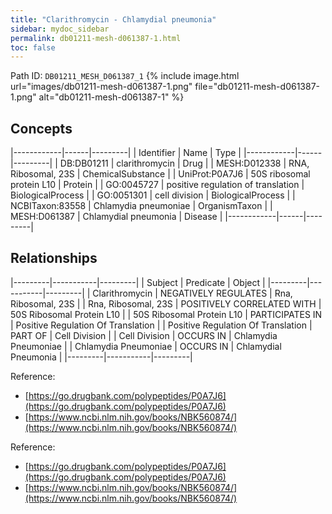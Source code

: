 ```yaml
---
title: "Clarithromycin - Chlamydial pneumonia"
sidebar: mydoc_sidebar
permalink: db01211-mesh-d061387-1.html
toc: false 
---
```



Path ID: `DB01211_MESH_D061387_1`
{% include image.html url="images/db01211-mesh-d061387-1.png" file="db01211-mesh-d061387-1.png" alt="db01211-mesh-d061387-1" %}

## Concepts

|------------|------|---------|
| Identifier | Name | Type    |
|------------|------|---------|
| DB:DB01211 | clarithromycin | Drug |
| MESH:D012338 | RNA, Ribosomal, 23S | ChemicalSubstance |
| UniProt:P0A7J6 | 50S ribosomal protein L10 | Protein |
| GO:0045727 | positive regulation of translation | BiologicalProcess |
| GO:0051301 | cell division | BiologicalProcess |
| NCBITaxon:83558 | Chlamydia pneumoniae | OrganismTaxon |
| MESH:D061387 | Chlamydial pneumonia | Disease |
|------------|------|---------|

## Relationships

|---------|-----------|---------|
| Subject | Predicate | Object  |
|---------|-----------|---------|
| Clarithromycin | NEGATIVELY REGULATES | Rna, Ribosomal, 23S |
| Rna, Ribosomal, 23S | POSITIVELY CORRELATED WITH | 50S Ribosomal Protein L10 |
| 50S Ribosomal Protein L10 | PARTICIPATES IN | Positive Regulation Of Translation |
| Positive Regulation Of Translation | PART OF | Cell Division |
| Cell Division | OCCURS IN | Chlamydia Pneumoniae |
| Chlamydia Pneumoniae | OCCURS IN | Chlamydial Pneumonia |
|---------|-----------|---------|

Reference: 
  - [https://go.drugbank.com/polypeptides/P0A7J6](https://go.drugbank.com/polypeptides/P0A7J6)
  - [https://www.ncbi.nlm.nih.gov/books/NBK560874/](https://www.ncbi.nlm.nih.gov/books/NBK560874/)

Reference: 
  - [https://go.drugbank.com/polypeptides/P0A7J6](https://go.drugbank.com/polypeptides/P0A7J6)
  - [https://www.ncbi.nlm.nih.gov/books/NBK560874/](https://www.ncbi.nlm.nih.gov/books/NBK560874/)
